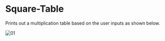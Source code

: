 # Square-Table

Prints out a multiplication table based on the user inputs as shown below.

![01](https://user-images.githubusercontent.com/41565191/54488723-90aec300-48ba-11e9-8f8f-fb17f5bf8582.PNG)
